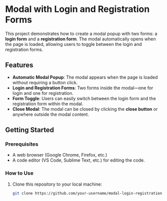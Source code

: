 # Modal with Login and Registration Forms

This project demonstrates how to create a modal popup with two forms: a **login form** and a **registration form**. The modal automatically opens when the page is loaded, allowing users to toggle between the login and registration forms.

## Features

- **Automatic Modal Popup**: The modal appears when the page is loaded without requiring a button click.
- **Login and Registration Forms**: Two forms inside the modal—one for login and one for registration.
- **Form Toggle**: Users can easily switch between the login form and the registration form within the modal.
- **Close Modal**: The modal can be closed by clicking the **close button** or anywhere outside the modal content.

## Getting Started

### Prerequisites

- A web browser (Google Chrome, Firefox, etc.)
- A code editor (VS Code, Sublime Text, etc.) for editing the code.

### How to Use

1. Clone this repository to your local machine:

   ```bash
   git clone https://github.com/your-username/modal-login-registration.git
